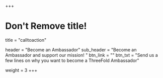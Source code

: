+++
# Don't Remove title!
title = "calltoaction"

header = "Become an Ambassador"
sub_header = "Become an Ambassador and support our mission! "
btn_link = ""
btn_txt = "Send us a few lines on why you want to become a ThreeFold Ambassador"

weight = 3
+++
